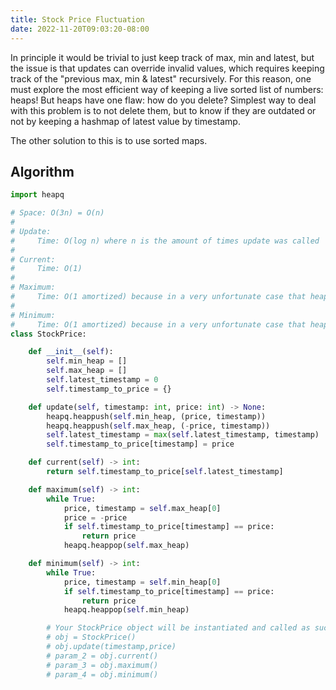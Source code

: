 ```yaml
---
title: Stock Price Fluctuation
date: 2022-11-20T09:03:20-08:00
---
```


In principle it would be trivial to just keep track of max, min and latest, but the issue is that updates can
override invalid values, which requires keeping track of the "previous max, min & latest" recursively. For this reason,
one must explore the most efficient way of keeping a live sorted list of numbers: heaps! But heaps have one flaw:
how do you delete? Simplest way to deal with this problem is to not delete them, but to know if they are outdated or
not by keeping a hashmap of latest value by timestamp.

The other solution to this is to use sorted maps.

## Algorithm

```python
import heapq

# Space: O(3n) = O(n)
#
# Update:
#     Time: O(log n) where n is the amount of times update was called
#
# Current:
#     Time: O(1)
#
# Maximum:
#     Time: O(1 amortized) because in a very unfortunate case that heap is filled with outdated values it could be linear
#
# Minimum:
#     Time: O(1 amortized) because in a very unfortunate case that heap is filled with outdated values it could be linear
class StockPrice:

    def __init__(self):
        self.min_heap = []
        self.max_heap = []
        self.latest_timestamp = 0
        self.timestamp_to_price = {}

    def update(self, timestamp: int, price: int) -> None:
        heapq.heappush(self.min_heap, (price, timestamp))
        heapq.heappush(self.max_heap, (-price, timestamp))
        self.latest_timestamp = max(self.latest_timestamp, timestamp)
        self.timestamp_to_price[timestamp] = price

    def current(self) -> int:
        return self.timestamp_to_price[self.latest_timestamp]

    def maximum(self) -> int:
        while True:
            price, timestamp = self.max_heap[0]
            price = -price
            if self.timestamp_to_price[timestamp] == price:
                return price
            heapq.heappop(self.max_heap)

    def minimum(self) -> int:
        while True:
            price, timestamp = self.min_heap[0]
            if self.timestamp_to_price[timestamp] == price:
                return price
            heapq.heappop(self.min_heap)

        # Your StockPrice object will be instantiated and called as such:
        # obj = StockPrice()
        # obj.update(timestamp,price)
        # param_2 = obj.current()
        # param_3 = obj.maximum()
        # param_4 = obj.minimum()

```


